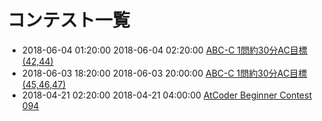# コンテスト一覧
- 2018-06-04 01:20:00 2018-06-04 02:20:00
 [ABC-C 1問約30分AC目標(42,44)](https://not-522.appspot.com/contest/5693275310653440) 
- 2018-06-03 18:20:00 2018-06-03 20:00:00
 [ABC-C 1問約30分AC目標(45,46,47)](https://not-522.appspot.com/contest/5648800253214720) 
- 2018-04-21 02:20:00 2018-04-21 04:00:00
 [AtCoder Beginner Contest 094](https://not-522.appspot.com/contest/5581617770790912) 
